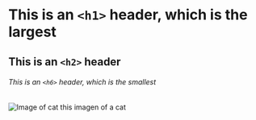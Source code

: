 # This is an `<h1>` header, which is the largest
## This is an `<h2>` header
###### This is an `<h6>` header, which is the smallest

![Image of cat](https://octodex.github.com/images/yaktocat.png)
this imagen of a cat 
